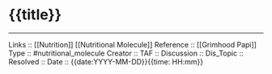# {{title}}


---
Links :: [[Nutrition]] [[Nutritional Molecule]]
Reference :: [[Grimhood Papi]]
Type :: #nutritional_molecule
Creator ::
TAF ::
Discussion ::
Dis_Topic :: 
Resolved ::
Date :: {{date:YYYY-MM-DD}}{{time: HH:mm}}
